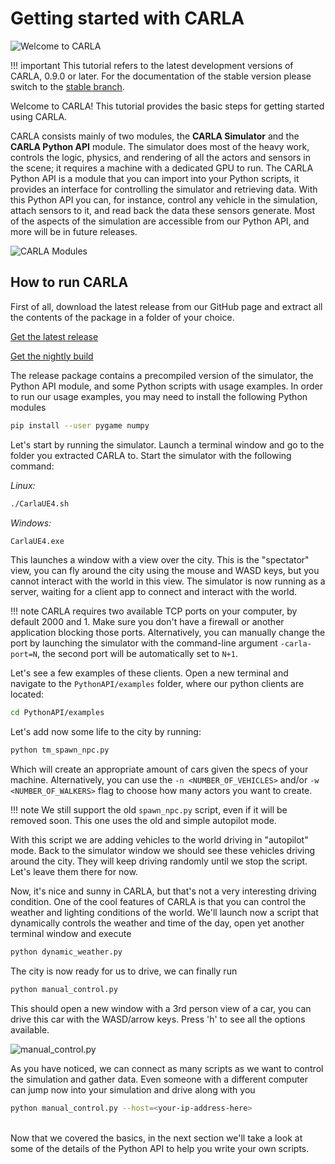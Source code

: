 <h1>Getting started with CARLA</h1>

![Welcome to CARLA](img/welcome.png)

!!! important
    This tutorial refers to the latest development versions of CARLA, 0.9.0 or
    later. For the documentation of the stable version please switch to the
    [stable branch](https://carla.readthedocs.io/en/stable/getting_started/).

Welcome to CARLA! This tutorial provides the basic steps for getting started
using CARLA.

CARLA consists mainly of two modules, the **CARLA Simulator** and the **CARLA
Python API** module. The simulator does most of the heavy work, controls the
logic, physics, and rendering of all the actors and sensors in the scene; it
requires a machine with a dedicated GPU to run. The CARLA Python API is a module
that you can import into your Python scripts, it provides an interface for
controlling the simulator and retrieving data. With this Python API you can, for
instance, control any vehicle in the simulation, attach sensors to it, and read
back the data these sensors generate. Most of the aspects of the simulation are
accessible from our Python API, and more will be in future releases.

![CARLA Modules](img/carla_modules.png)

<h2>How to run CARLA</h2>

First of all, download the latest release from our GitHub page and extract all
the contents of the package in a folder of your choice.

<div class="build-buttons">
<!-- Latest release button -->
<p>
<a href="https://github.com/carla-simulator/carla/blob/master/Docs/download.md" target="_blank" class="btn btn-neutral" title="Go to the latest CARLA release">
<span class="icon icon-github"></span> Get the latest release</a>
</p>

<!-- Nightly build button -->
<p>
<a href="http://carla-releases.s3.amazonaws.com/Linux/Dev/CARLA_Latest.tar.gz" target="_blank" class="btn btn-neutral" title="Go to the nightly CARLA build">
<span class="icon fa-cloud-download"></span> Get the nightly build</a>
</p>
</div>

The release package contains a precompiled version of the simulator, the Python
API module, and some Python scripts with usage examples. In order to run our
usage examples, you may need to install the following Python modules

```sh
pip install --user pygame numpy
```

Let's start by running the simulator. Launch a terminal window and go to the
folder you extracted CARLA to. Start the simulator with the following command:

_Linux:_
```sh
./CarlaUE4.sh
```

_Windows:_
```cmd
CarlaUE4.exe
```

This launches a window with a view over the city. This is the "spectator"
view, you can fly around the city using the mouse and WASD keys, but you cannot
interact with the world in this view. The simulator is now running as a server,
waiting for a client app to connect and interact with the world.

!!! note
    CARLA requires two available TCP ports on your computer, by default 2000 and
    1.    Make sure you don't have a firewall or another application blocking
    those ports. Alternatively, you can manually change the port by launching
    the simulator with the command-line argument `-carla-port=N`, the second
    port will be automatically set to `N+1`.

Let's see a few examples of these clients. Open a new terminal and navigate to
the `PythonAPI/examples` folder, where our python clients are located:

```sh
cd PythonAPI/examples
```

Let's add now some life to the city by running:

```sh
python tm_spawn_npc.py
```

Which will create an appropriate amount of cars given the specs of your machine.
Alternatively, you can use the `-n <NUMBER_OF_VEHICLES>` and/or
`-w <NUMBER_OF_WALKERS>` flag to choose how many actors you want to create.

!!! note
    We still support the old `spawn_npc.py` script, even if it will be removed
    soon. This one uses the old and simple autopilot mode.

With this script we are adding vehicles to the world driving in "autopilot"
mode. Back to the simulator window we should see these vehicles driving around
the city. They will keep driving randomly until we stop the script. Let's leave
them there for now.

Now, it's nice and sunny in CARLA, but that's not a very interesting driving
condition. One of the cool features of CARLA is that you can control the weather
and lighting conditions of the world. We'll launch now a script that dynamically
controls the weather and time of the day, open yet another terminal window and
execute

```sh
python dynamic_weather.py
```

The city is now ready for us to drive, we can finally run

```sh
python manual_control.py
```

This should open a new window with a 3rd person view of a car, you can drive
this car with the WASD/arrow keys. Press 'h' to see all the options available.

![manual_control.py](img/manual_control.png)

As you have noticed, we can connect as many scripts as we want to control the
simulation and gather data. Even someone with a different computer can jump now
into your simulation and drive along with you

```sh
python manual_control.py --host=<your-ip-address-here>
```

<br>
Now that we covered the basics, in the next section we'll take a look at some of
the details of the Python API to help you write your own scripts.
